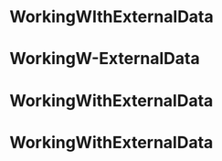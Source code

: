 # WorkingWIthExternalData
# WorkingW-ExternalData
# WorkingWithExternalData
# WorkingWithExternalData
